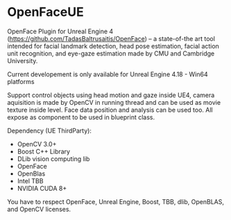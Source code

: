 # OpenFaceUE
 OpenFace Plugin for Unreal Engine 4 (https://github.com/TadasBaltrusaitis/OpenFace) – a state-of-the art tool intended for facial landmark detection, head pose estimation, facial action unit recognition, and eye-gaze estimation made by CMU and Cambridge University.

Current developement is only available for Unreal Engine 4.18 - Win64 platforms

Support control objects using head motion and gaze inside UE4, camera aquisition is made by OpenCV in running thread and can be used as movie texture inside level. Face data position and analysis can be used too. All expose as component to be used in blueprint class. 

Dependency (UE ThirdParty):
  - OpenCV 3.0+
  - Boost C++ Library
  - DLib vision computing lib
  - OpenFace
  - OpenBlas
  - Intel TBB
  - NVIDIA CUDA 8+

You have to respect OpenFace, Unreal Engine, Boost, TBB, dlib, OpenBLAS, and OpenCV licenses.
